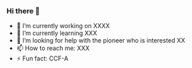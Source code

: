 ### Hi there 👋
- 🔭 I’m currently working on XXXX
- 🌱 I’m currently learning  XXX
- 🤔 I’m looking for help with the pioneer who is interested XX
- 📫 How to reach me: XXX
- ⚡ Fun fact: CCF-A
<!--
**Slezge/Slezge** is a ✨ _special_ ✨ repository because its `README.md` (this file) appears on your GitHub profile.

Here are some ideas to get you started:

- 🔭 I’m currently working on HDU ...
- 🌱 I’m currently learning pytorch/mlarning...
- 👯 I’m looking to collaborate on ...
- 🤔 I’m looking for help with ...
- 💬 Ask me about ...
- 📫 How to reach me: ...
- 😄 Pronouns: ...
- ⚡ Fun fact: ...
-->
